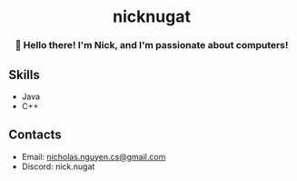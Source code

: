 <h1 align="center"> nicknugat
<h3 align="center">👋 Hello there! I'm Nick, and I'm passionate about computers!</h3>


## Skills
- Java
- C++


## Contacts
- Email: nicholas.nguyen.cs@gmail.com
- Discord: nick.nugat
  





